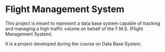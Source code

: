 # Flight Management System
This project is meant to represent a data base system capable of tracking and managing a high traffic volume on behalf of the F.M.S. (Flight Management System).

It is a project developed during the course on Data Base System.
